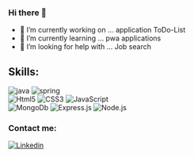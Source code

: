 ### Hi there 👋

<!--
**guadalupe182/guadalupe182** is a ✨ _special_ ✨ repository because its `README.md` (this file) appears on your GitHub profile.-->


- 🔭 I’m currently working on ...
     application ToDo-List
- 🌱 I’m currently learning ...
     pwa applications    
- 🤔 I’m looking for help with ...
     Job search

## Skills:
![java](https://img.shields.io/badge/Java-323330?style=for-the-badge&logo=java&logoColor*white&labelColor*101010)
![spring](https://img.shields.io/badge/spring-323330?style=for-the-badge&logo=spring&logoColor*white&labelColor*101010)<br>
![Html5](https://img.shields.io/badge/html5-FF8A33?style=for-the-badge&logo=html5&logoColor*white&labelColor*101010)
![CSS3](https://img.shields.io/badge/CSS3-33B2FF?style=for-the-badge&logo=css3&logoColor*white&labelColor*101010)
![JavaScript](https://img.shields.io/badge/JavaScript-323330?style=for-the-badge&logo=javascript&logoColor*white&labelColor*101010)<br>
![MongoDb](https://img.shields.io/badge/MongoDB-C1BEBC?style=for-the-badge&logo=mongodb&logoColor*white&labelColor*101010)
![Express.js](https://img.shields.io/badge/Express.js-323330?style=for-the-badge&logo=express&logoColor*white&labelColor*101010)
![Node.js](https://img.shields.io/badge/Node.js-C1BEBC?style=for-the-badge&logo=node.js&logoColor*white&labelColor*101010)



### Contact me:
[![Linkedin](https://img.shields.io/badge/Linkedin-33B2FF?style=for-the-badge&logo=linkedin&logoColor*white&labelColor*101010)](https://www.linkedin.com/in/guadalupe-adrian-rosas-hinojosa-a630a1212/)
